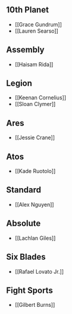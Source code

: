 ## 10th Planet
- [[Grace Gundrum]]
- [[Lauren Searso]]

## Assembly
- [[Haisam Rida]]

## Legion
- [[Keenan Cornelius]]
- [[Sloan Clymer]]

## Ares
- [[Jessie Crane]]

## Atos
- [[Kade Ruotolo]]

## Standard
- [[Alex Nguyen]]

## Absolute
- [[Lachlan Giles]]

## Six Blades
- [[Rafael Lovato Jr.]]

## Fight Sports
- [[Gilbert Burns]]